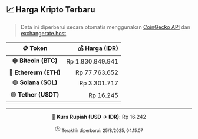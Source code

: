 

<!-- HARGA_KRIPTO -->
## 📈 Harga Kripto Terbaru

> Data ini diperbarui secara otomatis menggunakan [CoinGecko API](https://www.coingecko.com/) dan [exchangerate.host](https://exchangerate.host/)

<div align="center">

| 🪙 Token | 💰 Harga (IDR) |
|:------:|---------------:|
| 🟠 **Bitcoin (BTC)**   | Rp 1.830.849.941 |
| 🔵 **Ethereum (ETH)**  | Rp 77.763.652 |
| 🟣 **Solana (SOL)**    | Rp 3.301.717 |
| 🟢 **Tether (USDT)**   | Rp 16.245 |

---

💱 **Kurs Rupiah (USD → IDR)**: Rp 16.242

🕒 <sub>Terakhir diperbarui: 25/8/2025, 04.15.07</sub>

</div>
<!-- /HARGA_KRIPTO -->